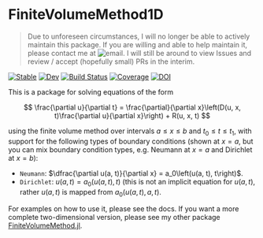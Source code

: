 # FiniteVolumeMethod1D

> Due to unforeseen circumstances, I will no longer be able to actively maintain this package. If you are willing and able to help maintain it, please contact me at ![email](https://github.com/SciML/FiniteVolumeMethod.jl/assets/95613936/0cceed96-a640-4356-a78a-c5cb95944b6c). I will still be around to view Issues and review / accept (hopefully small) PRs in the interim.

[![Stable](https://img.shields.io/badge/docs-stable-blue.svg)](https://SciML.github.io/FiniteVolumeMethod1D.jl/stable/)
[![Dev](https://img.shields.io/badge/docs-dev-blue.svg)](https://SciML.github.io/FiniteVolumeMethod1D.jl/dev/)
[![Build Status](https://github.com/SciML/FiniteVolumeMethod1D.jl/actions/workflows/CI.yml/badge.svg?branch=main)](https://github.com/SciML/FiniteVolumeMethod1D.jl/actions/workflows/CI.yml?query=branch%3Amain)
[![Coverage](https://codecov.io/gh/SciML/FiniteVolumeMethod1D.jl/branch/main/graph/badge.svg)](https://codecov.io/gh/SciML/FiniteVolumeMethod1D.jl)
[![DOI](https://zenodo.org/badge/648601161.svg)](https://zenodo.org/badge/latestdoi/648601161)

This is a package for solving equations of the form

$$
\frac{\partial u}{\partial t} = \frac{\partial}{\partial x}\left(D(u, x, t)\frac{\partial u}{\partial x}\right) + R(u, x, t)
$$

using the finite volume method over intervals $a \leq x \leq b$ and $t_0 \leq t \leq t_1$, with support for the following types of boundary conditions (shown at $x = a$, but you can mix boundary condition types, e.g. Neumann at $x=a$ and Dirichlet at $x=b$):

- `Neumann`: $\dfrac{\partial u(a, t)}{\partial x} = a_0\left(u(a, t), t\right)$.
- `Dirichlet`: $u(a, t) = a_0\left(u(a, t), t\right)$ (this is not an implicit equation for $u(a, t)$, rather $u(a, t)$ is mapped from $a_0\left(u(a, t), a, t\right)$.

For examples on how to use it, please see the docs. If you want a more complete two-dimensional version, please see my other package [FiniteVolumeMethod.jl](https://github.com/SciML/FiniteVolumeMethod.jl).
